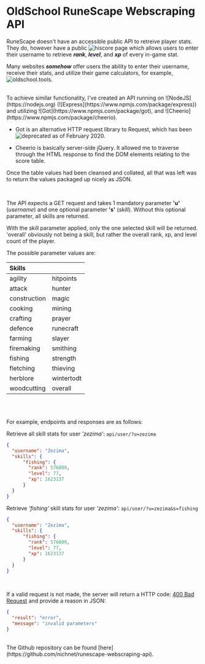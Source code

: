 #  OldSchool RuneScape Webscraping API


RuneScape doesn't have an accessible public API to retreive player stats. They do, however have a public ![hiscore page](https://secure.runescape.com/m=hiscore_oldschool/overall) which allows users to enter their username to retrieve ***rank***, ***level***, and ***xp*** of every in-game stat. 

Many websites ***somehow*** offer users the ability to enter their username, receive their stats, and utilize their game calculators, for example, ![oldschool.tools](https://oldschool.tools/calculators/skill/fishing).

<br/>
To achieve similar functionality, I've created an API running on ![NodeJS](https://nodejs.org) (![Express](https://www.npmjs.com/package/express)) and utilizing ![Got](https://www.npmjs.com/package/got), and ![Cheerio](https://www.npmjs.com/package/cheerio).

- Got is an alternative HTTP request library to Request, which has been ![deprecated as of February 2020](https://github.com/request/request/issues/3142). 

- Cheerio is basically server-side jQuery. It  allowed me to traverse through the HTML response to find the DOM elements relating to the score table.

Once the table values had been cleansed and collated, all that was left was to return the values packaged up nicely as JSON.

<br/>

The API expects a GET request and takes 1 mandatory parameter **'u'** (*username*) and one optional parameter **'s'** (*skill*). Without this optional parameter, all skills are returned.

With the skill parameter applied, only the one selected skill will be returned. 'overall' obviously not being a skill, but rather the overall rank, xp, and level count of the player.

The possible parameter values are:

|Skills||
|:-|:-|
|agility|hitpoints|
|attack|hunter|
|construction|magic|
|cooking|mining|
|crafting|prayer|
|defence|runecraft|
|farming|slayer|
|firemaking|smithing|
|fishing|strength|
|fletching|thieving|
|herblore|wintertodt|
|woodcutting|overall|

<br/><br/>

For example, endpoints and responses are as follows:

Retrieve all skill stats for user *'zezima'*:
`api/user/?u=zezima`

```json
{
  "username": "Zezima",
  "skills": {
      "fishing": {
        "rank": 576809,
        "level": 77,
        "xp": 1623137
      }
  }
}
```

Retrieve *'fishing'* skill stats for user *'zezima'*:
`api/user/?u=zezima&s=fishing`

```json
{
  "username": "Zezima",
  "skills": {
      "fishing": {
        "rank": 576809,
        "level": 77,
        "xp": 1623137
      }
  }
}
```

<br/>

If a valid request is not made, the server will return a HTTP code: [400 Bad Request](https://httpwg.org/specs/rfc9110.html#status.400) and provide a reason in JSON:

```json
{
  "result": "error",
  "message": "invalid parameters"
}
```

<br/>
The Github repository can be found [here](https://github.com/nichnet/runescape-webscraping-api).
